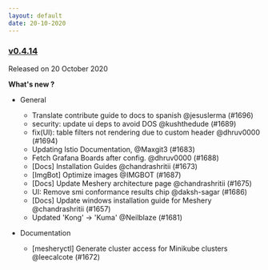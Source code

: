 ```yaml
---
layout: default
date: 20-10-2020
---
```


### [v0.4.14](https://github.com/layer5io/meshery/releases/tag/v0.4.14)

Released on 20 October 2020

**What's new ?**

- General

  - Translate contribute guide to docs to spanish @jesuslerma (#1696)
  - security: update ui deps to avoid DOS @kushthedude (#1689)
  - fix(UI): table filters not rendering due to custom header @dhruv0000 (#1694)
  - Updating Istio Documentation, @Maxgit3 (#1683)
  - Fetch Grafana Boards after config. @dhruv0000 (#1688)
  - [Docs] Installation Guides @chandrashritii (#1673)
  - [ImgBot] Optimize images @IMGBOT (#1687)
  - [Docs] Update Meshery architecture page @chandrashritii (#1675)
  - UI: Remove smi conformance results chip @daksh-sagar (#1686)
  - [Docs] Update windows installation guide for Meshery @chandrashritii (#1657)
  - Updated 'Kong' -> 'Kuma' @Neilblaze (#1681)

- Documentation

  - [mesheryctl] Generate cluster access for Minikube clusters @leecalcote (#1672)

